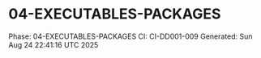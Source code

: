 # 04-EXECUTABLES-PACKAGES
Phase: 04-EXECUTABLES-PACKAGES
CI: CI-DD001-009
Generated: Sun Aug 24 22:41:16 UTC 2025
